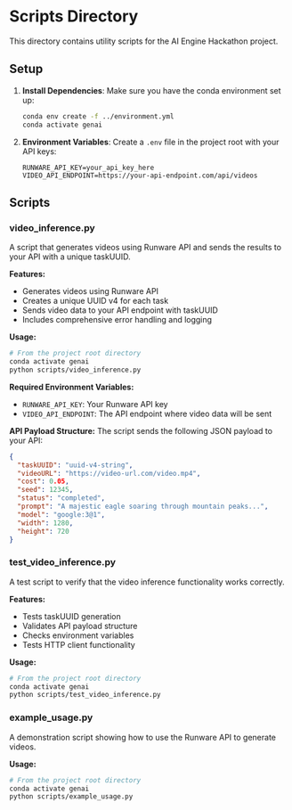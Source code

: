 # Scripts Directory

This directory contains utility scripts for the AI Engine Hackathon project.

## Setup

1. **Install Dependencies**: Make sure you have the conda environment set up:
   ```bash
   conda env create -f ../environment.yml
   conda activate genai
   ```

2. **Environment Variables**: Create a `.env` file in the project root with your API keys:
   ```
   RUNWARE_API_KEY=your_api_key_here
   VIDEO_API_ENDPOINT=https://your-api-endpoint.com/api/videos
   ```

## Scripts

### video_inference.py
A script that generates videos using Runware API and sends the results to your API with a unique taskUUID.

**Features:**
- Generates videos using Runware API
- Creates a unique UUID v4 for each task
- Sends video data to your API endpoint with taskUUID
- Includes comprehensive error handling and logging

**Usage:**
```bash
# From the project root directory
conda activate genai
python scripts/video_inference.py
```

**Required Environment Variables:**
- `RUNWARE_API_KEY`: Your Runware API key
- `VIDEO_API_ENDPOINT`: The API endpoint where video data will be sent

**API Payload Structure:**
The script sends the following JSON payload to your API:
```json
{
  "taskUUID": "uuid-v4-string",
  "videoURL": "https://video-url.com/video.mp4",
  "cost": 0.05,
  "seed": 12345,
  "status": "completed",
  "prompt": "A majestic eagle soaring through mountain peaks...",
  "model": "google:3@1",
  "width": 1280,
  "height": 720
}
```

### test_video_inference.py
A test script to verify that the video inference functionality works correctly.

**Features:**
- Tests taskUUID generation
- Validates API payload structure
- Checks environment variables
- Tests HTTP client functionality

**Usage:**
```bash
# From the project root directory
conda activate genai
python scripts/test_video_inference.py
```

### example_usage.py
A demonstration script showing how to use the Runware API to generate videos.

**Usage:**
```bash
# From the project root directory
conda activate genai
python scripts/example_usage.py
```
